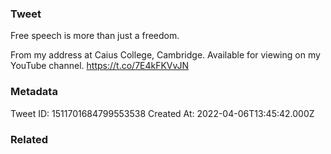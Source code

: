 ### Tweet
Free speech is more than just a freedom. 

From my address at Caius College, Cambridge. Available for viewing on my YouTube channel. https://t.co/7E4kFKVvJN

### Metadata
Tweet ID: 1511701684799553538
Created At: 2022-04-06T13:45:42.000Z

### Related

